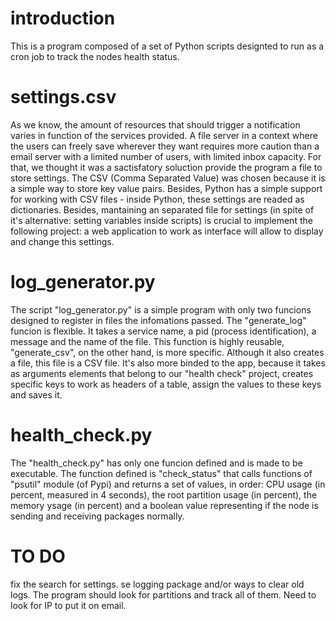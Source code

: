 # introduction

This is a program composed of a set of Python scripts designted to run as a cron job to track the nodes health status. 

# settings.csv

As we know, the amount of resources that should trigger a notification varies in function of the services provided. A file server in a context where the users can freely save wherever they want requires more caution than a email server with a limited number of users, with limited inbox capacity.
For that, we thought it was a sactisfatory soluction provide the program a file to store settings. The CSV (Comma Separated Value) was chosen because it is a simple way to store key value pairs. Besides, Python has a simple support for working with CSV files - inside Python, these settings are readed as dictionaries. 
Besides, mantaining an separated file for settings (in spite of it's alternative: setting variables inside scripts) is crucial to implement the following project: a web application to work as interface will allow to display and change this settings.

# log_generator.py

The script "log_generator.py" is a simple program with only two funcions designed to register in files the infomations passed. 
The "generate_log" funcion is flexible. It takes a service name, a pid (process identification), a message and the name of the file. 
This function is highly reusable, "generate_csv", on the other hand, is more specific. Although it also creates a file, this file is a CSV file. It's also more binded to the app, because it takes as arguments elements that belong to our "health check" project, creates specific keys to work as headers of a table, assign the values to these keys and saves it. 

# health_check.py

The "health_check.py" has only one funcion defined and is made to be executable. 
The function defined is "check_status" that calls functions of "psutil" module (of Pypi) and returns a set of values, in order: CPU usage (in percent, measured in 4 seconds), the root partition usage (in percent), the memory ysage (in percent) and a boolean value representing if the node is sending and receiving packages normally. 

# TO DO 

fix the search for settings. 
se logging package and/or ways to clear old logs.
The program should look for partitions and track all of them. 
Need to look for IP to put it on email. 